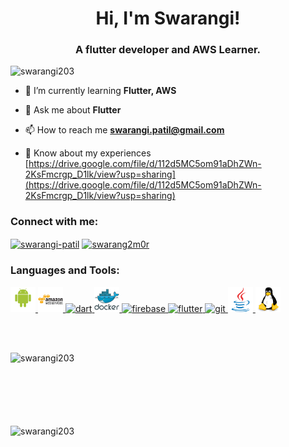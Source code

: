 <h1 align="center">Hi, I'm Swarangi!</h1>
<h3 align="center">A flutter developer and AWS Learner.</h3>

<p align="left"> <img src="https://komarev.com/ghpvc/?username=swarangi203&label=Profile%20views&color=0e75b6&style=flat" alt="swarangi203" /> </p>



- 🌱 I’m currently learning **Flutter, AWS**

- 💬 Ask me about **Flutter**

- 📫 How to reach me **swarangi.patil@gmail.com**

- 📄 Know about my experiences [https://drive.google.com/file/d/112d5MC5om91aDhZWn-2KsFmcrgp_D1lk/view?usp=sharing](https://drive.google.com/file/d/112d5MC5om91aDhZWn-2KsFmcrgp_D1lk/view?usp=sharing)

<h3 align="left">Connect with me:</h3>
<p align="left">
<a href="https://linkedin.com/in/swarangi-patil" target="blank"><img align="center" src="https://raw.githubusercontent.com/rahuldkjain/github-profile-readme-generator/master/src/images/icons/Social/linked-in-alt.svg" alt="swarangi-patil" height="30" width="40" /></a>
<a href="https://auth.geeksforgeeks.org/user/swarang2m0r" target="blank"><img align="center" src="https://raw.githubusercontent.com/rahuldkjain/github-profile-readme-generator/master/src/images/icons/Social/geeks-for-geeks.svg" alt="swarang2m0r" height="30" width="40" /></a>
</p>

<h3 align="left">Languages and Tools:</h3>
<p align="left"> <a href="https://developer.android.com" target="_blank" rel="noreferrer"> <img src="https://raw.githubusercontent.com/devicons/devicon/master/icons/android/android-original-wordmark.svg" alt="android" width="40" height="40"/> </a> <a href="https://aws.amazon.com" target="_blank" rel="noreferrer"> <img src="https://raw.githubusercontent.com/devicons/devicon/master/icons/amazonwebservices/amazonwebservices-original-wordmark.svg" alt="aws" width="40" height="40"/> </a> <a href="https://dart.dev" target="_blank" rel="noreferrer"> <img src="https://www.vectorlogo.zone/logos/dartlang/dartlang-icon.svg" alt="dart" width="40" height="40"/> </a> <a href="https://www.docker.com/" target="_blank" rel="noreferrer"> <img src="https://raw.githubusercontent.com/devicons/devicon/master/icons/docker/docker-original-wordmark.svg" alt="docker" width="40" height="40"/> </a> <a href="https://firebase.google.com/" target="_blank" rel="noreferrer"> <img src="https://www.vectorlogo.zone/logos/firebase/firebase-icon.svg" alt="firebase" width="40" height="40"/> </a> <a href="https://flutter.dev" target="_blank" rel="noreferrer"> <img src="https://www.vectorlogo.zone/logos/flutterio/flutterio-icon.svg" alt="flutter" width="40" height="40"/> </a> <a href="https://git-scm.com/" target="_blank" rel="noreferrer"> <img src="https://www.vectorlogo.zone/logos/git-scm/git-scm-icon.svg" alt="git" width="40" height="40"/> </a> <a href="https://www.java.com" target="_blank" rel="noreferrer"> <img src="https://raw.githubusercontent.com/devicons/devicon/master/icons/java/java-original.svg" alt="java" width="40" height="40"/> </a> <a href="https://www.linux.org/" target="_blank" rel="noreferrer"> <img src="https://raw.githubusercontent.com/devicons/devicon/master/icons/linux/linux-original.svg" alt="linux" width="40" height="40"/> </a> </p>
<br/><br/>
<p><img align="left" src="https://github-readme-stats.vercel.app/api/top-langs?username=swarangi203&show_icons=true&locale=en&layout=compact" alt="swarangi203" /></p><br/><br/>
<br/><br/><br/><br/>
<p>   <p/>
<p>   <p/>
<p>   <p/>
<p><img align="center" src="https://github-readme-streak-stats.herokuapp.com/?user=swarangi203&" alt="swarangi203" /></p>
<br/><br/><br/>
